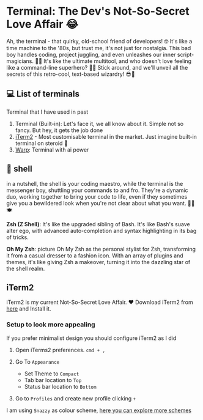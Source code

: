 # Terminal: The Dev's Not-So-Secret Love Affair 😂
Ah, the terminal - that quirky, old-school friend of developers! 🤓 It's like a time machine to the '80s, but trust me, it's not just for nostalgia. This bad boy handles coding, project juggling, and even unleashes our inner script-magicians. 🧙‍♂️ It's like the ultimate multitool, and who doesn't love feeling like a command-line superhero? 🦸‍♂️ Stick around, and we'll unveil all the secrets of this retro-cool, text-based wizardry! 😎🚀

## 💻 List of terminals

Terminal that I have used in past

1. Terminal (Built-in): Let's face it, we all know about it. Simple not so fancy. But hey, it gets the job done
2. [iTerm2](#iterm2) - Most customisable terminal in the market. Just imagine built-in terminal on steroid 💊
3. [Warp](https://www.warp.dev/): Terminal with ai power

## 🐚 shell

in a nutshell, the shell is your coding maestro, while the terminal is the messenger boy, shuttling your commands to and fro. They're a dynamic duo, working together to bring your code to life, even if they sometimes give you a bewildered look when you're not clear about what you want. 🧙‍♂️🍽️

**Zsh (Z Shell)**: It's like the upgraded sibling of Bash. It's like Bash's suave alter ego, with advanced auto-completion and syntax highlighting in its bag of tricks.

**Oh My Zsh**: picture Oh My Zsh as the personal stylist for Zsh, transforming it from a casual dresser to a fashion icon. With an array of plugins and themes, it's like giving Zsh a makeover, turning it into the dazzling star of the shell realm.

## iTerm2

iTerm2 is my current Not-So-Secret Love Affair. ❤️
Download iTerm2 from [here](https://iterm2.com/downloads.html) and Install it.

### Setup to look more appealing

If you prefer minimalist design you should configure iTerm2 as I did

1. Open iTerms2 preferences. `cmd + ,`
2. Go To `Appearance`
	- Set Theme to `Compact`
	- Tab bar location to `Top`
	- Status bar location to `Bottom`

3. Go to `Profiles` and create new profile clicking `+`

I am using `Snazzy` as colour scheme, [here you can explore more schemes](https://iterm2colorschemes.com/)